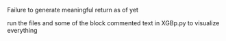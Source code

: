 
Failure to generate meaningful return as of yet

run the files and some of the block commented text in XGBp.py to visualize everything